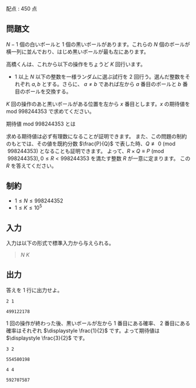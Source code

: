 配点 : $450$ 点

## 問題文

$N - 1$ 個の白いボールと $1$ 個の黒いボールがあります。これらの $N$ 個のボールが横一列に並んでおり、はじめ黒いボールが最も左にあります。

高橋くんは、これから以下の操作をちょうど $K$ 回行います。

- $1$ 以上 $N$ 以下の整数を一様ランダムに選ぶ試行を $2$ 回行う。選んだ整数をそれぞれ $a, b$ とする。さらに、 $a \neq b$ であれば左から $a$ 番目のボールと $b$ 番目のボールを交換する。

$K$ 回の操作のあと黒いボールがある位置を左から $x$ 番目とします。$x$ の期待値を $\text{mod} \ 998244353$ で求めてください。

期待値 $\text{mod} \ 998244353$ とは

求める期待値は必ず有理数になることが証明できます。 また、この問題の制約のもとでは、その値を既約分数 $\frac{P}{Q}$ で表した時、$Q \not \equiv 0 \pmod{998244353}$ となることも証明できます。 よって、$R \times Q \equiv P \pmod{998244353}, 0 \leq R < 998244353$ を満たす整数 $R$ が一意に定まります。 この $R$ を答えてください。

## 制約

- $1 \leq N \leq 998244352$
- $1 \leq K \leq 10^5$

## 入力

入力は以下の形式で標準入力から与えられる。

> $N$ $K$

## 出力

答えを $1$ 行に出力せよ。

```input1
2 1
```

```output1
499122178
```

$1$ 回の操作が終わった後、黒いボールが左から $1$ 番目にある確率、 $2$ 番目にある確率はそれぞれ $\displaystyle \frac{1}{2}$ です。よって期待値は $\displaystyle \frac{3}{2}$ です。

```input2
3 2
```

```output2
554580198
```

```input3
4 4
```

```output3
592707587
```